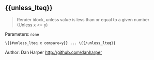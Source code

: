 ## \{{unless_lteq}}

> Render block, unless value is less than or equal to a given number (Unless x <= y)

Parameters: `none`

```handlebars
\{{#unless_lteq x compare=y}} ... \{{/unless_lteq}}
```
Author: Dan Harper <http://github.com/danharper>